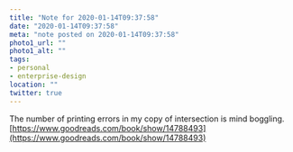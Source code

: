 ```yaml
---
title: "Note for 2020-01-14T09:37:58"
date: "2020-01-14T09:37:58"
meta: "note posted on 2020-01-14T09:37:58"
photo1_url: ""
photo1_alt: ""
tags:
- personal
- enterprise-design
location: ""
twitter: true
---
```

The number of printing errors in my copy of intersection is mind boggling.
[https://www.goodreads.com/book/show/14788493](https://www.goodreads.com/book/show/14788493)
